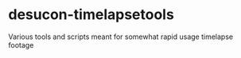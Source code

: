 # desucon-timelapsetools
Various tools and scripts meant for somewhat rapid usage timelapse footage
